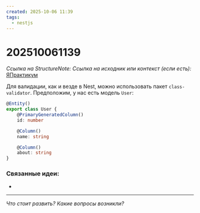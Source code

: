 ```yaml
---
created: 2025-10-06 11:39
tags:
  - nestjs
---
```

# 202510061139
*Ссылка на StructureNote:*
*Ссылка на исходник или контекст (если есть):* [ЯПрактикум](https://practicum.yandex.ru/learn/backend-nodejs/courses/a4214ab0-2146-4152-b90e-651bf4c7ca5e/sprints/564244/topics/104f2765-a9c9-4617-8a5e-f21b675cf9b3/lessons/bacf253a-eb67-440e-aeaa-d632213c455c/)

Для валидации, как и везде в Nest, можно использовать пакет `class-validator`.
Предположим, у нас есть модель `User`:
```ts
@Entity()
export class User {
    @PrimaryGeneratedColumn()
    id: number

    @Column()
    name: string

    @Column()
    about: string
}
```
### Связанные идеи:
* 
---

*Что стоит развить? Какие вопросы возникли?*